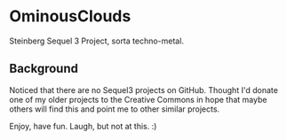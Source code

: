 # OminousClouds
Steinberg Sequel 3 Project, sorta techno-metal.

## Background
Noticed that there are no Sequel3 projects on GitHub. Thought I'd donate one of my older projects to the Creative Commons in hope that maybe others will find this and point me to other similar projects.

Enjoy, have fun. Laugh, but not at this. :)